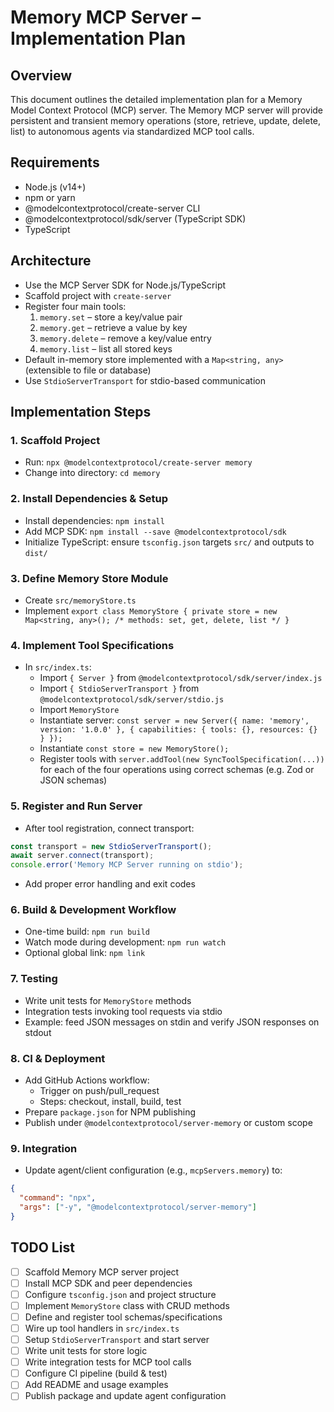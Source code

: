 # Memory MCP Server – Implementation Plan

## Overview
This document outlines the detailed implementation plan for a Memory Model Context Protocol (MCP) server. The Memory MCP server will provide persistent and transient memory operations (store, retrieve, update, delete, list) to autonomous agents via standardized MCP tool calls.

## Requirements
- Node.js (v14+)
- npm or yarn
- @modelcontextprotocol/create-server CLI
- @modelcontextprotocol/sdk/server (TypeScript SDK)
- TypeScript

## Architecture
- Use the MCP Server SDK for Node.js/TypeScript
- Scaffold project with `create-server`
- Register four main tools:
  1. `memory.set`    – store a key/value pair
  2. `memory.get`    – retrieve a value by key
  3. `memory.delete` – remove a key/value entry
  4. `memory.list`   – list all stored keys
- Default in-memory store implemented with a `Map<string, any>` (extensible to file or database)
- Use `StdioServerTransport` for stdio-based communication

## Implementation Steps

### 1. Scaffold Project
- Run: `npx @modelcontextprotocol/create-server memory`
- Change into directory: `cd memory`

### 2. Install Dependencies & Setup
- Install dependencies: `npm install`
- Add MCP SDK: `npm install --save @modelcontextprotocol/sdk`
- Initialize TypeScript: ensure `tsconfig.json` targets `src/` and outputs to `dist/`

### 3. Define Memory Store Module
- Create `src/memoryStore.ts`
- Implement `export class MemoryStore { private store = new Map<string, any>(); /* methods: set, get, delete, list */ }`

### 4. Implement Tool Specifications
- In `src/index.ts`:
  - Import `{ Server }` from `@modelcontextprotocol/sdk/server/index.js`
  - Import `{ StdioServerTransport }` from `@modelcontextprotocol/sdk/server/stdio.js`
  - Import `MemoryStore`
  - Instantiate server: `const server = new Server({ name: 'memory', version: '1.0.0' }, { capabilities: { tools: {}, resources: {} } });`
  - Instantiate `const store = new MemoryStore();`
  - Register tools with `server.addTool(new SyncToolSpecification(...))` for each of the four operations using correct schemas (e.g. Zod or JSON schemas)

### 5. Register and Run Server
- After tool registration, connect transport:
```ts
const transport = new StdioServerTransport();
await server.connect(transport);
console.error('Memory MCP Server running on stdio');
``` 
- Add proper error handling and exit codes

### 6. Build & Development Workflow
- One-time build: `npm run build`
- Watch mode during development: `npm run watch`
- Optional global link: `npm link`

### 7. Testing
- Write unit tests for `MemoryStore` methods
- Integration tests invoking tool requests via stdio
- Example: feed JSON messages on stdin and verify JSON responses on stdout

### 8. CI & Deployment
- Add GitHub Actions workflow:
  - Trigger on push/pull_request
  - Steps: checkout, install, build, test
- Prepare `package.json` for NPM publishing
- Publish under `@modelcontextprotocol/server-memory` or custom scope

### 9. Integration
- Update agent/client configuration (e.g., `mcpServers.memory`) to:
```json
{
  "command": "npx",
  "args": ["-y", "@modelcontextprotocol/server-memory"]
}
```

## TODO List
- [ ] Scaffold Memory MCP server project
- [ ] Install MCP SDK and peer dependencies
- [ ] Configure `tsconfig.json` and project structure
- [ ] Implement `MemoryStore` class with CRUD methods
- [ ] Define and register tool schemas/specifications
- [ ] Wire up tool handlers in `src/index.ts`
- [ ] Setup `StdioServerTransport` and start server
- [ ] Write unit tests for store logic
- [ ] Write integration tests for MCP tool calls
- [ ] Configure CI pipeline (build & test)
- [ ] Add README and usage examples
- [ ] Publish package and update agent configuration 
